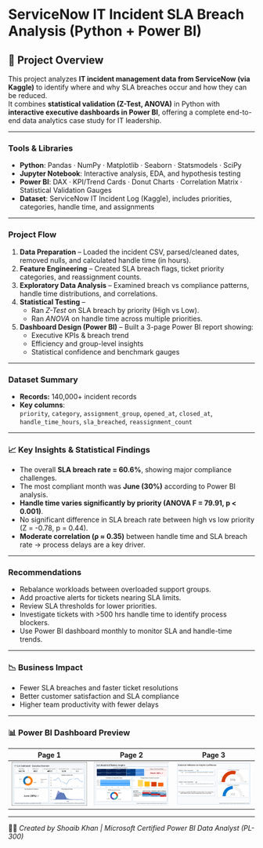# ServiceNow IT Incident SLA Breach Analysis (Python + Power BI)

## 🧾 Project Overview  
This project analyzes **IT incident management data from ServiceNow (via Kaggle)** to identify where and why SLA breaches occur and how they can be reduced.  
It combines **statistical validation (Z-Test, ANOVA)** in Python with **interactive executive dashboards in Power BI**, offering a complete end-to-end data analytics case study for IT leadership.

---

### Tools & Libraries  
- **Python**: Pandas · NumPy · Matplotlib · Seaborn · Statsmodels · SciPy  
- **Jupyter Notebook**: Interactive analysis, EDA, and hypothesis testing  
- **Power BI**: DAX · KPI/Trend Cards · Donut Charts · Correlation Matrix · Statistical Validation Gauges  
- **Dataset**: ServiceNow IT Incident Log (Kaggle), includes priorities, categories, handle time, and assignments  


---

### Project Flow  
1. **Data Preparation** – Loaded the incident CSV, parsed/cleaned dates, removed nulls, and calculated handle time (in hours).  
2. **Feature Engineering** – Created SLA breach flags, ticket priority categories, and reassignment counts.  
3. **Exploratory Data Analysis** – Examined breach vs compliance patterns, handle time distributions, and correlations.  
4. **Statistical Testing** –  
   - Ran *Z-Test* on SLA breach by priority (High vs Low).  
   - Ran *ANOVA* on handle time across multiple priorities.  
5. **Dashboard Design (Power BI)** – Built a 3-page Power BI report showing:  
   - Executive KPIs & breach trend  
   - Efficiency and group-level insights  
   - Statistical confidence and benchmark gauges  

---

### Dataset Summary  
- **Records:** 140,000+ incident records  
- **Key columns**:  
  `priority`, `category`, `assignment_group`, `opened_at`, `closed_at`, `handle_time_hours`, `sla_breached`, `reassignment_count`

---

### 📈 Key Insights & Statistical Findings
- The overall **SLA breach rate = 60.6%**, showing major compliance challenges.  
- The most compliant month was **June (30%)** according to Power BI analysis.  
- **Handle time varies significantly by priority (ANOVA F = 79.91, p < 0.001)**.  
- No significant difference in SLA breach rate between high vs low priority (Z = -0.78, p = 0.44).  
- **Moderate correlation (ρ ≈ 0.35)** between handle time and SLA breach rate → process delays are a key driver.

---

### Recommendations  
- Rebalance workloads between overloaded support groups.  
- Add proactive alerts for tickets nearing SLA limits.  
- Review SLA thresholds for lower priorities.  
- Investigate tickets with >500 hrs handle time to identify process blockers.  
- Use Power BI dashboard monthly to monitor SLA and handle-time trends.

---

### 📉 Business Impact  
- Fewer SLA breaches and faster ticket resolutions  
- Better customer satisfaction and SLA compliance  
- Higher team productivity with fewer delays  

---

###  📊  Power BI Dashboard Preview
| Page 1 | Page 2 | Page 3 |
| :--: | :--: | :--: |
|  ![Executive Overview](visuals/Page1_ExecutiveOverview.png) | ![Efficiency Insights](visuals/Page2_BreachEfficiency.png) | ![Statistical Validation](visuals/Page3_StatisticalValidation.png) |

---

👨‍💻 *Created by Shoaib Khan | Microsoft Certified Power BI Data Analyst (PL-300)*
